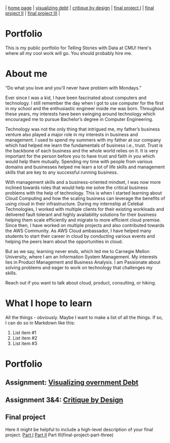 | [home page](https://cmustudent.github.io/tswd-portfolio-templates/) | [visualizing debt](visualizing-government-debt) | [critique by design](critique-by-design) | [final project I](final-project-part-one) | [final project II](final-project-part-two) | [final project III](final-project-part-three) |

# Portfolio
This is my public portfolio for Telling Stories with Data at CMU!  Here's where all my cool work will go.  You should probably hire me. 

# About me
“Do what you love and you'll never have problem with Mondays.”

Ever since I was a kid, I have been fascinated about computers and technology. I still remember the day when I got to use computer for the first in my school and the enthusiastic engineer inside me was born. Throughout these years, my interests have been swinging around technology which encouraged me to pursue Bachelor’s degree in Computer Engineering.

Technology was not the only thing that intrigued me, my father’s business venture also played a major role in my interests in business and management. I used to spend my summers with my father at our company which had helped me learn the fundamentals of business i.e., trust. Trust is the backbone of each business and the whole world relies on it. It is very important for the person before you to have trust and faith in you which would help them mutually. Spending my time with people from various domains and businesses helped me learn a lot of life skills and management skills that are key to any successful running business.

With management skills and a business-oriented mindset, I was now more inclined towards roles that would help me solve the critical business problems with the help of technology. This is when I started learning about Cloud Computing and how the scaling business can leverage the benefits of using cloud in their infrastructure. During my internship at Celebal Technologies, I worked with multiple clients for their existing workloads and delivered fault tolerant and highly availability solutions for their business helping them scale efficiently and migrate to more efficient cloud premise. Since then, I have worked on multiple projects and also contributed towards the AWS Community. As AWS Cloud ambassador, I have helped many students to start their career in cloud by conducting various events and helping the peers learn about the opportunities in cloud. 

But as we say, learning never ends, which led me to Carnegie Mellon University, where I am an Information System Management. My interests lies in Product Management and Business Analysis. I am Passionate about solving problems and eager to work on technology that challenges my skills. 

Reach out if you want to talk about cloud, product, consulting, or hiking.


# What I hope to learn
All the things - obviously. Maybe I want to make a list of all the things.  If so, I can do so in Markdown like this: 

1. List item #1
2. List item #2
3. List item #3


# Portfolio

## Assignment: [Visualizing overnment Debt](visualizing-government-debt)


## Assignment 3&4: [Critique by Design](critique-by-design)
  

## Final project
Here it might be helpful to include a high-level description of your final project. 
[Part I](final-project-part-one)
[Part II](final-project-part-two)
Part III(final-project-part-three)
